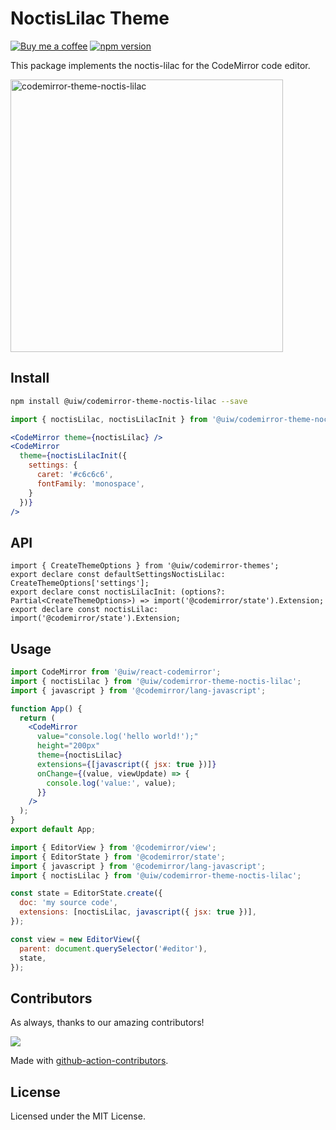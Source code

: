 <!--rehype:ignore:start-->

# NoctisLilac Theme

<!--rehype:ignore:end-->

[![Buy me a coffee](https://img.shields.io/badge/Buy%20me%20a%20coffee-048754?logo=buymeacoffee)](https://jaywcjlove.github.io/#/sponsor)
[![npm version](https://img.shields.io/npm/v/@uiw/codemirror-theme-noctis-lilac.svg)](https://www.npmjs.com/package/@uiw/codemirror-theme-noctis-lilac)

This package implements the noctis-lilac for the CodeMirror code editor.

<a href="https://uiwjs.github.io/react-codemirror/#/theme/data/noctis-lilac">
  <img width="436" alt="codemirror-theme-noctis-lilac" src="https://user-images.githubusercontent.com/1680273/206088068-55e9a25b-eb77-4e1a-91bb-f39cbba84981.png">
</a>

## Install

```bash
npm install @uiw/codemirror-theme-noctis-lilac --save
```

```jsx
import { noctisLilac, noctisLilacInit } from '@uiw/codemirror-theme-noctis-lilac';

<CodeMirror theme={noctisLilac} />
<CodeMirror
  theme={noctisLilacInit({
    settings: {
      caret: '#c6c6c6',
      fontFamily: 'monospace',
    }
  })}
/>
```

## API

```tsx
import { CreateThemeOptions } from '@uiw/codemirror-themes';
export declare const defaultSettingsNoctisLilac: CreateThemeOptions['settings'];
export declare const noctisLilacInit: (options?: Partial<CreateThemeOptions>) => import('@codemirror/state').Extension;
export declare const noctisLilac: import('@codemirror/state').Extension;
```

## Usage

```jsx
import CodeMirror from '@uiw/react-codemirror';
import { noctisLilac } from '@uiw/codemirror-theme-noctis-lilac';
import { javascript } from '@codemirror/lang-javascript';

function App() {
  return (
    <CodeMirror
      value="console.log('hello world!');"
      height="200px"
      theme={noctisLilac}
      extensions={[javascript({ jsx: true })]}
      onChange={(value, viewUpdate) => {
        console.log('value:', value);
      }}
    />
  );
}
export default App;
```

```js
import { EditorView } from '@codemirror/view';
import { EditorState } from '@codemirror/state';
import { javascript } from '@codemirror/lang-javascript';
import { noctisLilac } from '@uiw/codemirror-theme-noctis-lilac';

const state = EditorState.create({
  doc: 'my source code',
  extensions: [noctisLilac, javascript({ jsx: true })],
});

const view = new EditorView({
  parent: document.querySelector('#editor'),
  state,
});
```

## Contributors

As always, thanks to our amazing contributors!

<a href="https://github.com/uiwjs/react-codemirror/graphs/contributors">
  <img src="https://uiwjs.github.io/react-codemirror/CONTRIBUTORS.svg" />
</a>

Made with [github-action-contributors](https://github.com/jaywcjlove/github-action-contributors).

## License

Licensed under the MIT License.
